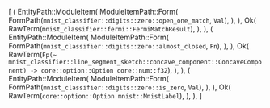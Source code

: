 [
    (
        EntityPath::ModuleItem(
            ModuleItemPath::Form(
                FormPath(`mnist_classifier::digits::zero::open_one_match`, `Val`),
            ),
        ),
        Ok(
            RawTerm(`mnist_classifier::fermi::FermiMatchResult`),
        ),
    ),
    (
        EntityPath::ModuleItem(
            ModuleItemPath::Form(
                FormPath(`mnist_classifier::digits::zero::almost_closed`, `Fn`),
            ),
        ),
        Ok(
            RawTerm(`Fp(~ mnist_classifier::line_segment_sketch::concave_component::ConcaveComponent) -> core::option::Option core::num::f32`),
        ),
    ),
    (
        EntityPath::ModuleItem(
            ModuleItemPath::Form(
                FormPath(`mnist_classifier::digits::zero::is_zero`, `Val`),
            ),
        ),
        Ok(
            RawTerm(`core::option::Option mnist::MnistLabel`),
        ),
    ),
]